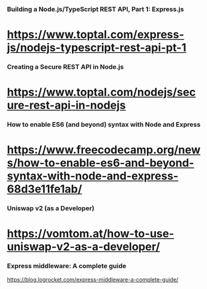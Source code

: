 
### Building a Node.js/TypeScript REST API, Part 1: Express.js
# https://www.toptal.com/express-js/nodejs-typescript-rest-api-pt-1

### Creating a Secure REST API in Node.js
# https://www.toptal.com/nodejs/secure-rest-api-in-nodejs

### How to enable ES6 (and beyond) syntax with Node and Express
# https://www.freecodecamp.org/news/how-to-enable-es6-and-beyond-syntax-with-node-and-express-68d3e11fe1ab/

### Uniswap v2 (as a Developer)
# https://vomtom.at/how-to-use-uniswap-v2-as-a-developer/

### Express middleware: A complete guide
https://blog.logrocket.com/express-middleware-a-complete-guide/

